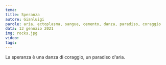 ```yaml
---
tema:
title: Speranza
autore: Gianluigi
parole: aria, ectoplasma, sangue, cemento, danza, paradiso, coraggio
data: 13 gennaio 2021
img: rocks.jpg
video: 
tags: 
---
```

La speranza è una danza di coraggio, un paradiso d'aria.